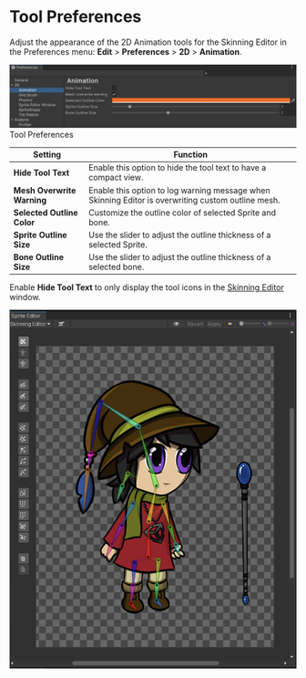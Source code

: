 # Tool Preferences

Adjust the appearance of the 2D Animation tools for the Skinning Editor in the Preferences menu: __Edit__ > __Preferences__ > __2D__ > __Animation__.

![](images/2DAnimationV2_ToolPreferences.png)<br/>Tool Preferences

| Setting                    | Function                                                     |
| -------------------------- | ------------------------------------------------------------ |
| __Hide Tool Text__         | Enable this option to hide the tool text to have a compact view. |
| __Mesh Overwrite Warning__ | Enable this option to log warning message when Skinning Editor is overwriting custom outline mesh. |
| __Selected Outline Color__ | Customize the outline color of selected Sprite and bone.     |
| __Sprite Outline Size__    | Use the slider to adjust the outline thickness of a selected Sprite. |
| __Bone Outline Size__      | Use the slider to adjust the outline thickness of a selected  bone. |

Enable __Hide Tool Text__ to only display the tool icons in the [Skinning Editor](SkinningEditor.md) window.

![](images/2DAnimationV7_compacted.png)

